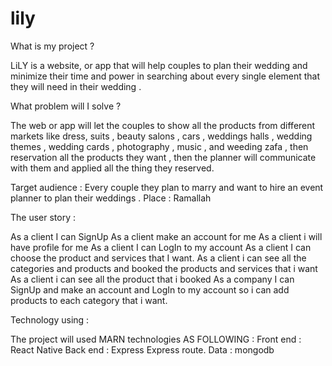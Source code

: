 # lily
What is my project ? 

LiLY is a website, or app  that will help couples to plan their wedding and minimize their time and power in searching about every single element that they will need in their wedding .

What problem will I solve ? 

The web or app will let the couples to show all the products from different markets  like dress, suits , beauty salons , cars , weddings halls , wedding themes , wedding cards , photography , music ,  and weeding zafa , then  reservation all the products they want , then the planner will communicate with them and applied all the thing they reserved.

Target audience :
Every couple they plan to marry and want to hire an event planner to plan their weddings .
Place : Ramallah

The user story :



As a client I can SignUp
As a client make an account for me 
As a client i will have profile  for me 
As a client I can  LogIn to my account 
As a client  I can choose the product and services that I want.
As a client  i can see all the categories and products  and booked the products and services that i want 
As a client i can  see all the product that i booked
As a company I can SignUp and make an account  and LogIn to my account so i can add products to each category that i want.

Technology using :

The project will used MARN technologies AS FOLLOWING :
Front end : React Native 
Back end : Express 
                  Express route.
Data :   mongodb

